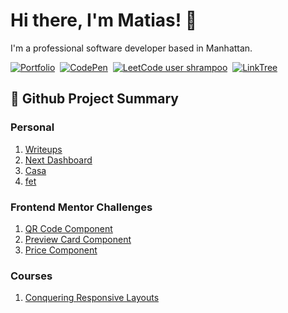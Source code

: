 <!-- Inspired by: https://github.com/YuriDevAT — thank you! -->
# Hi there, I'm Matias! 👋
I'm a professional software developer based in Manhattan.

<a href="https://matiaslagoevia.com/"><img src="https://img.shields.io/badge/PORTFOLIO-CC6699?style=for-the-badge&logoColor=white" alt="Portfolio" /></a>&nbsp;
<a href="https://codepen.io/matiaslagoevia"><img src="https://img.shields.io/badge/Codepen-000000?style=for-the-badge&logo=codepen&logoColor=white" alt="CodePen" /></a>&nbsp;
[![LeetCode user shrampoo](https://img.shields.io/badge/dynamic/json?style=for-the-badge&labelColor=black&color=%23ffa116&label=Rating&query=ratingQuantile&url=https%3A%2F%2Fbadge.xyli.tech/%2Fapi%2Fusers%2Fshrampoo&logo=leetcode&logoColor=yellow)](https://leetcode.com/shrampoo/)&nbsp;
<a href="https://linktr.ee/matiaslagoevia"><img src="https://img.shields.io/badge/linktree-1de9b6?style=for-the-badge&logo=linktree&logoColor=white" alt="LinkTree" /></a>&nbsp;
  
## 📍 Github Project Summary
### Personal
1. [Writeups](https://github.com/matiaslagoevia/writeups)
2. [Next Dashboard](https://github.com/matiaslagoevia/next-dashboard)
3. [Casa](https://github.com/matiaslagoevia/casa)
4. [fet](https://github.com/matiaslagoevia/fet)

### Frontend Mentor Challenges
1. [QR Code Component](https://github.com/matiaslagoevia/qr-code-component)
2. [Preview Card Component](https://github.com/matiaslagoevia/preview-card-component)
3. [Price Component](https://github.com/matiaslagoevia/price-component)

### Courses
1. [Conquering Responsive Layouts](https://github.com/matiaslagoevia/responsive-layouts)

<!--
**matiaslagoevia/matiaslagoevia** is a ✨ _special_ ✨ repository because its `README.md` (this file) appears on your GitHub profile.

Here are some ideas to get you started:

- 🔭 I’m currently working on ...
- 🌱 I’m currently learning ...
- 👯 I’m looking to collaborate on ...
- 🤔 I’m looking for help with ...
- 💬 Ask me about ...
- 📫 How to reach me: ...
- 😄 Pronouns: ...
- ⚡ Fun fact: ...
-->
